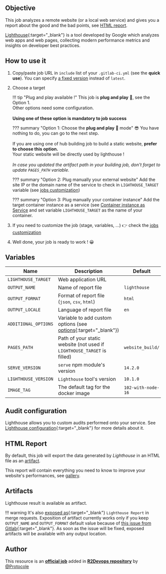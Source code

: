 ## Objective

This job analyzes a remote website (or a local web service) and gives you a report about the good and the bad points, see [HTML report](#html-report).

[Lighthouse](https://developers.google.com/web/tools/lighthouse){:target="_blank"} is a tool developed by Google which analyzes web apps and web pages, collecting modern performance metrics and insights on developer best practices.

## How to use it

1. Copy/paste job URL in `include` list of your `.gitlab-ci.yml` (see the **quick use**). You can specify [a fixed version](https://docs.r2devops.io/get-started/use-templates/#versioning) instead of `latest`.
2. Choose a target

    !!! tip "Plug and play available !"
      This job is **plug and play** 🚀, see the Option 1.<br/>
      Other options need some configuration.<br/><br/>
      **Using one of these option is mandatory to job success**

    ??? summary "Option 1: Choose the **plug and play** 🚀 mode"
      😎 You have nothing to do, you can go to the next step.<br/><br/>If you are using one of hub building job to build a static website, **prefer to choose this option.**<br/>
      Your static website will be directly used by lighthouse !
      <br/><br/>*In case you updated the artifact path in your building job, don't forget to update `PAGES_PATH` variable.*

    ??? summary "Option 2: Plug manually your external website"
      Add the site IP or the domain name of the service to check in `LIGHTHOUSE_TARGET` variable
      (see [jobs customization](https://docs.r2devops.io/get-started/use-templates/#job-templates-customization))

    ??? summary "Option 3: Plug manually your container instance"
      Add the target container instance as a service (see
      [Container instance as Service](https://docs.r2devops.io/get-started/use-templates/#advanced-services) and
      set variable `LIGHTHOUSE_TARGET` as the name of your container.

3. If you need to customize the job (stage, variables, ...) 👉 check the [jobs
   customization](https://docs.r2devops.io/get-started/use-templates/#job-templates-customization)
4. Well done, your job is ready to work ! 😀

## Variables

| Name | Description | Default |
| ---- | ----------- | ------- |
| `LIGHTHOUSE_TARGET` <img width=100/> | Web application URL <img width=175/>| ` ` <img width=100/>|
| `OUTPUT_NAME` | Name of report file | `lighthouse` |
| `OUTPUT_FORMAT` | Format of report file (`json`, `csv`, `html`) | `html` |
| `OUTPUT_LOCALE` | Language of report file | `en` |
| `ADDITIONAL_OPTIONS` | Variable to add custom options (see [options](https://github.com/GoogleChrome/lighthouse#cli-options){:target="_blank"}) | ` ` |
| `PAGES_PATH` | Path of your static website (not used if `LIGHTHOUSE_TARGET` is filled) | `website_build/` |
| `SERVE_VERSION` | `serve` npm module's version | `14.2.0` |
| `LIGHTHOUSE_VERSION` | `Lighthouse` tool's version | `10.1.0`
| `IMAGE_TAG` | The default tag for the docker image | `102-with-node-16`  |


## Audit configuration

Lighthouse allows you to custom audits performed onto your service. See [Lighthouse configuration](https://github.com/GoogleChrome/lighthouse/blob/master/docs/configuration.md){:target="_blank"} for more details about it.

## HTML Report

By default, this job will export the data generated by *Lighthouse* in an HTML file as an [artifact](#artifacts).

This report will contain everything you need to know to improve your website's performances, see [gallery](#gallery).

## Artifacts

Lighthouse result is available as artifact.

!!! warning
    It's also [exposed as](https://docs.gitlab.com/ee/ci/yaml/#artifactsexpose_as){:target="_blank"} `Lighthouse Report` in merge requests.
    Exposition of artifact currently works only if you keep `OUTPUT_NAME` and
    `OUTPUT_FORMAT` default value because of [this issue from
    Gitlab](https://gitlab.com/gitlab-org/gitlab/-/issues/37129){:target="_blank"}.
    As soon as the issue will be fixed, exposed artifacts will be available
    with any output location.



## Author
This resource is an **[official job](https://docs.r2devops.io/get-started/faq/#use-a-template)** added in [**R2Devops repository**](https://gitlab.com/r2devops/hub) by [@Protocole](https://gitlab.com/Protocole)
